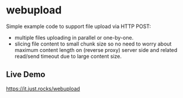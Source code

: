 # webupload

Simple example code to support file upload via HTTP POST:

* multiple files uploading in parallel or one-by-one.
* slicing file content to small chunk size so no need to worry about maximum content length on (reverse proxy) server side and related read/send timeout due to large content size.

## Live Demo

https://it.just.rocks/webupload
